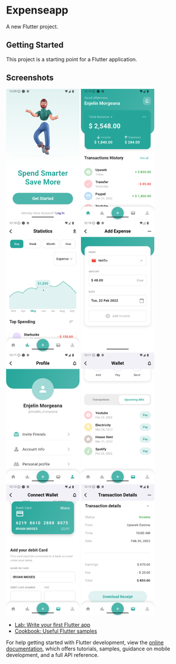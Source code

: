 # Expenseapp

A new Flutter project.

## Getting Started

This project is a starting point for a Flutter application.

## Screenshots


<img src="phoyu/1.png" width="200" /> <img src="phoyu/2.png" width="200" /> <img src="phoyu/3.png" width="200" /> <img src="phoyu/4.png" width="200" /> <img src="phoyu/5.png" width="200" /> <img src="phoyu/7.png" width="200" /> <img src="phoyu/8.png" width="200" /> <img src="phoyu/9.png" width="200" />


- [Lab: Write your first Flutter app](https://docs.flutter.dev/get-started/codelab)
- [Cookbook: Useful Flutter samples](https://docs.flutter.dev/cookbook)

For help getting started with Flutter development, view the
[online documentation](https://docs.flutter.dev/), which offers tutorials,
samples, guidance on mobile development, and a full API reference.

